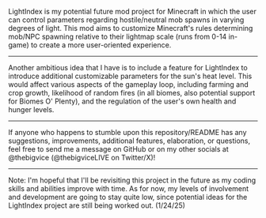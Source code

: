 LightIndex is my potential future mod project for Minecraft in which the user can control parameters regarding hostile/neutral mob spawns in varying degrees of light. This mod aims to customize Minecraft's rules determining mob/NPC spawning relative to their lightmap scale (runs from 0-14 in-game) to create a more user-oriented experience.

---

Another ambitious idea that I have is to include a feature for LightIndex to introduce additional customizable parameters for the sun's heat level. This would affect various aspects of the gameplay loop, including farming and crop growth, likelihood of random fires (in all biomes, also potential support for Biomes O' Plenty), and the regulation of the user's own health and hunger levels.

---

If anyone who happens to stumble upon this repository/README has any suggestions, improvements, additional features, elaboration, or questions, feel free to send me a message on GitHub or on my other socials at @thebigvice (@thebigviceLIVE on Twitter/X)!

---

Note: I'm hopeful that I'll be revisiting this project in the future as my coding skills and abilities improve with time. As for now, my levels of involvement and development are going to stay quite low, since potential ideas for the LightIndex project are still being worked out. (1/24/25)

